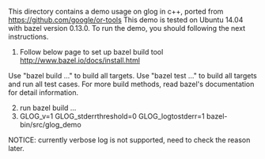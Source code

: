 This directory contains a demo usage on glog in c++, ported from https://github.com/google/or-tools
This demo is tested on Ubuntu 14.04 with bazel version 0.13.0.
To run the demo, you should following the next instructions.

1. Follow below page to set up bazel build tool
http://www.bazel.io/docs/install.html

Use "bazel build ..." to build all targets.
Use "bazel test ..." to build all targets and run all test cases.
For more build methods, read bazel's documentation for detail information.

2. run bazel build ...
3. GLOG_v=1 GLOG_stderrthreshold=0 GLOG_logtostderr=1 bazel-bin/src/glog_demo

NOTICE: currently verbose log is not supported, need to check the reason later.
